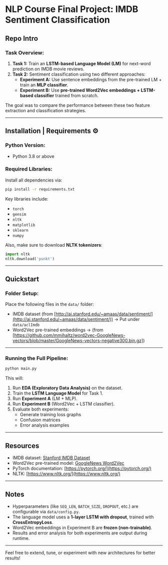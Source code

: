 
# NLP Course Final Project: IMDB Sentiment Classification

## Repo Intro 


### Task Overview:
1. **Task 1:** Train an **LSTM-based Language Model (LM)** for next-word prediction on IMDB movie reviews.
2. **Task 2:** Sentiment classification using two different approaches:
   - **Experiment A:** Use sentence embeddings from the pre-trained LM + train an **MLP classifier**.
   - **Experiment B:** Use **pre-trained Word2Vec embeddings + LSTM-based classifier** trained from scratch.

The goal was to compare the performance between these two feature extraction and classification strategies.

---

## Installation | Requirements ⚙️

### Python Version:
- Python 3.8 or above

### Required Libraries:
Install all dependencies via:

```bash
pip install -r requirements.txt
```

Key libraries include:
- `torch`
- `gensim`
- `nltk`
- `matplotlib`
- `sklearn`
- `numpy`

Also, make sure to download **NLTK tokenizers**:

```python
import nltk
nltk.download('punkt')
```

---

## Quickstart 

### Folder Setup:
Place the following files in the `data/` folder:

- IMDB dataset (from [http://ai.stanford.edu/~amaas/data/sentiment/](http://ai.stanford.edu/~amaas/data/sentiment/)) → Put under `data/aclImdb`
- Word2Vec pre-trained embeddings → (from [https://github.com/mmihaltz/word2vec-GoogleNews-vectors/blob/master/GoogleNews-vectors-negative300.bin.gz])

---

### Running the Full Pipeline:

```bash
python main.py
```

This will:

1. Run **EDA (Exploratory Data Analysis)** on the dataset.
2. Train the **LSTM Language Model** for Task 1.
3. Run **Experiment A** (LM + MLP).
4. Run **Experiment B** (Word2Vec + LSTM classifier).
5. Evaluate both experiments:
   - Generate training loss graphs
   - Confusion matrices
   - Error analysis examples

---

## Resources 

- IMDB dataset: [Stanford IMDB Dataset](http://ai.stanford.edu/~amaas/data/sentiment/)
- Word2Vec pre-trained model: [GoogleNews Word2Vec](https://code.google.com/archive/p/word2vec/)
- PyTorch documentation: [https://pytorch.org/](https://pytorch.org/)
- NLTK: [https://www.nltk.org/](https://www.nltk.org/)

---

## Notes 

- Hyperparameters (like `SEQ_LEN`, `BATCH_SIZE`, `DROPOUT`, etc.) are configurable via `data/config.py`.
- The language model uses a **1-layer LSTM with dropout**, trained with **CrossEntropyLoss**.
- Word2Vec embeddings in Experiment B are **frozen (non-trainable)**.
- Results and error analysis for both experiments are output during runtime.

---

Feel free to extend, tune, or experiment with new architectures for better results!
